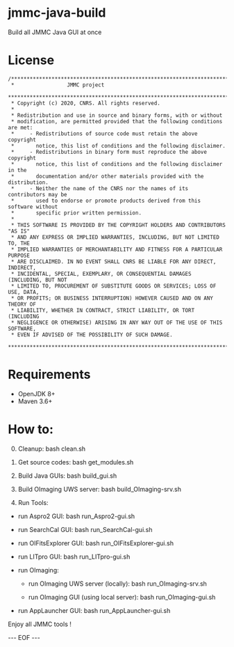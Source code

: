 # jmmc-java-build
Build all JMMC Java GUI at once

# License
```
/*******************************************************************************
 *                 JMMC project
 *******************************************************************************
 * Copyright (c) 2020, CNRS. All rights reserved.
 *
 * Redistribution and use in source and binary forms, with or without
 * modification, are permitted provided that the following conditions are met:
 *     - Redistributions of source code must retain the above copyright
 *       notice, this list of conditions and the following disclaimer.
 *     - Redistributions in binary form must reproduce the above copyright
 *       notice, this list of conditions and the following disclaimer in the
 *       documentation and/or other materials provided with the distribution.
 *     - Neither the name of the CNRS nor the names of its contributors may be
 *       used to endorse or promote products derived from this software without
 *       specific prior written permission.
 *
 * THIS SOFTWARE IS PROVIDED BY THE COPYRIGHT HOLDERS AND CONTRIBUTORS "AS IS"
 * AND ANY EXPRESS OR IMPLIED WARRANTIES, INCLUDING, BUT NOT LIMITED TO, THE
 * IMPLIED WARRANTIES OF MERCHANTABILITY AND FITNESS FOR A PARTICULAR PURPOSE
 * ARE DISCLAIMED. IN NO EVENT SHALL CNRS BE LIABLE FOR ANY DIRECT, INDIRECT,
 * INCIDENTAL, SPECIAL, EXEMPLARY, OR CONSEQUENTIAL DAMAGES (INCLUDING, BUT NOT
 * LIMITED TO, PROCUREMENT OF SUBSTITUTE GOODS OR SERVICES; LOSS OF USE, DATA,
 * OR PROFITS; OR BUSINESS INTERRUPTION) HOWEVER CAUSED AND ON ANY THEORY OF
 * LIABILITY, WHETHER IN CONTRACT, STRICT LIABILITY, OR TORT (INCLUDING
 * NEGLIGENCE OR OTHERWISE) ARISING IN ANY WAY OUT OF THE USE OF THIS SOFTWARE,
 * EVEN IF ADVISED OF THE POSSIBILITY OF SUCH DAMAGE.
 ******************************************************************************/
```


# Requirements
- OpenJDK 8+
- Maven 3.6+


# How to:

0. Cleanup:
bash clean.sh


1. Get source codes:
bash get_modules.sh


2. Build Java GUIs:
bash build_gui.sh


3. Build OImaging UWS server:
bash build_OImaging-srv.sh


4. Run Tools:
- run Aspro2 GUI:
    bash run_Aspro2-gui.sh

- run SearchCal GUI:
    bash run_SearchCal-gui.sh

- run OIFitsExplorer GUI:
    bash run_OIFitsExplorer-gui.sh

- run LITpro GUI:
    bash run_LITpro-gui.sh

- run OImaging:
    - run OImaging UWS server (locally):
        bash run_OImaging-srv.sh

    - run OImaging GUI (using local server):
        bash run_OImaging-gui.sh

- run AppLauncher GUI:
    bash run_AppLauncher-gui.sh


Enjoy all JMMC tools !

--- EOF ---

